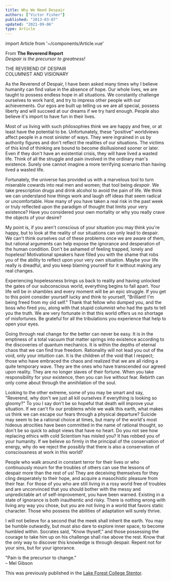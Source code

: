 ```yaml
---
title: Why We Need Despair
authors: ["Victor Fisher"]
published: "2013-03-07"
updated: "2021-09-06"
type: Article
---
```


import Article from '~/components/Article.vue'

<Article :articleData="$frontmatter" />

From **The Reverend Report**  
*Despair is the precursor to greatness!*

THE REVEREND OF DESPAIR  
COLUMNIST AND VISIONARY

As the Reverend of Despair, I have been asked many times why I believe humanity can find value in the absence of hope. Our whole lives, we are taught to possess endless hope in all situations. We constantly challenge ourselves to work hard, and try to impress other people with our achievements. Our egos are built up telling us we are all special, possess liberty and will succeed at our dreams if we try hard enough. People also believe it's import to have fun in their lives.

Most of us living with such philosophies think we are happy and free, or at least have the potential to be. Unfortunately, these "positive" worldviews affect people in a most sinister of ways. They were ingrained in us by authority figures and don't reflect the realities of our situations. The victims of this kind of thinking are bound to become disillusioned sooner or later. Even if they don't have an existential crisis, they will have lived a wasted life. Think of all the struggle and pain involved in the ordinary man's existence. Surely one cannot imagine a more terrifying scenario than having lived a wasted life.

Fortunately, the universe has provided us with a marvelous tool to turn miserable cowards into real men and women; that tool being *despair*. We take prescription drugs and drink alcohol to avoid the pain of life. We think we can understand how things work and laugh off ideas that seem radical or uncomfortable. How many of you have taken a real risk in the past week or truly reflected upon the paradigm of thought that limits your very existence? Have you considered your own mortality or why you really crave the objects of your desire?

My point is, if you aren't conscious of your situation you may think you're happy, but to look at the reality of our situations can only lead to despair. We can't think ourselves out of these problems once we are aware of them, but rational arguments can help expose the ignorance and desperation of the human condition. Don't be ashamed of feeling trapped, lonely and hopeless! Motivational speakers have filled you with the shame that robs you of the ability to reflect upon your very own situation. Maybe your life really is dreadful, and you keep blaming yourself for it without making any real changes.

Experiencing hopelessness brings us back to reality and having unlocked the gates of our subconscious world, everything begins to fall apart. Your life will be in shambles and every moment will be an epic struggle. If you get to this point consider yourself lucky and think to yourself, "Brilliant! I'm being freed from my old self." Thank that fellow who dumped you, and the boss who fired you, along with that stupid columnist who had the guts to tell you the truth. We are very fortunate in that this world offers us no shortage of misfortunes. Be grateful for all the tribulations you experience that help to open your eyes.

Going through real change for the better can never be easy. It is in the emptiness of a total vacuum that matter springs into existence according to the discoveries of quantum mechanics. It is within the depths of eternal chaos that we can find true freedom. Rationality will not lead you out of the void, only your intuition can. It is the children of the void that I respect; those who have embraced the chaos and realized that we are all riding a quite temporary wave. They are the ones who have transcended our agreed upon reality. They are no longer slaves of their fortune. When you take responsibility for your existence, then you can live without fear. Rebirth can only come about through the annihilation of the soul.

Looking to the other extreme, some of you may be smart and say, "Reverend, why don't we just all kill ourselves if everything is looking so gloomy?" To you I say don't be so hopeful that death will improve your situation. If we can't fix our problems while we walk this earth, what makes us think we can escape our fears through a physical departure? Suicide may seem to be a rational choice at times, but many of the world's most hideous atrocities have been committed in the name of rational thought, so don't be so quick to adopt views that have no heart. Do you not see how replacing ethics with cold Scientism has misled you? It has robbed you of your humanity. If we believe so firmly in the principal of the conservation of energy, why do we reject the possibly that there is also a conservation of consciousness at work in this world?

People who walk around in constant terror for their lives or who continuously mourn for the troubles of others can use the lessons of despair more than the rest of us! They are deceiving themselves for they cling desperately to their hope, and acquire a masochistic pleasure from their fear. For those of you who are still living in a rosy world free of troubles and are unconvinced that you should bother with the messy and unpredictable art of self-improvement, you have been warned. Existing in a state of ignorance is both inauthentic and risky. There is nothing wrong with living any way you chose, but you are not living in a world that favors static character. Those who possess the abilities of adaptation will surely thrive.

I will not believe for a second that the meek shall inherit the earth. You may be humble outwardly, but must also dare to explore inner space, to become humbled within. Socrates said, "Know thyself," and those possessing the courage to take him up on his challenge shall rise above the rest. Know that the only way to discover this knowledge is through despair. Repent not for your sins, but for your ignorance.

"Pain is the precursor to change."  
– Mel Gibson

This was previously published in the [Lake Forest College Stentor](http://stentornews.com/).
